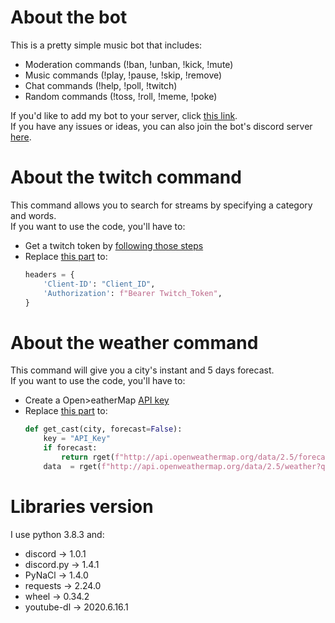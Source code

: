 # About the bot
This is a pretty simple music bot that includes:

- Moderation commands (!ban, !unban, !kick, !mute)
- Music commands (!play, !pause, !skip, !remove)
- Chat commands (!help, !poll, !twitch)
- Random commands (!toss, !roll, !meme, !poke)

If you'd like to add my bot to your server, click [this link](https://discord.com/api/oauth2/authorize?client_id=713781013830041640&permissions=334622423&scope=bot).<br>If you have any issues or ideas, you can also join the bot's discord server [here](https://discord.gg/kGTku7H).

# About the twitch command
This command allows you to search for streams by specifying a category and words.<br>
If you want to use the code, you'll have to:
- Get a twitch token by [following those steps](https://dev.twitch.tv/docs/authentication)
- Replace [this part](https://github.com/MrSpaar/discord-bot/blob/master/cogs/chat.py#L51-L54) to:
  ```python
  headers = {
      'Client-ID': "Client_ID",
      'Authorization': f"Bearer Twitch_Token",
  }
  ```
  
# About the weather command
This command will give you a city's instant and 5 days forecast.<br>
If you want to use the code, you'll have to:
- Create a Open>eatherMap [API key](https://home.openweathermap.org/api_keys)
- Replace [this part](https://github.com/MrSpaar/discord-bot/blob/master/cogs/weather.py#L18-L21) to:
  ```python
  def get_cast(city, forecast=False):
      key = "API_Key"
      if forecast:
          return rget(f"http://api.openweathermap.org/data/2.5/forecast?q={city}&units=metric&APPID={key}").json()
      data  = rget(f"http://api.openweathermap.org/data/2.5/weather?q={city}&units=metric&APPID={key}").json()
  ```
    
# Libraries version
I use python 3.8.3 and:
- discord → 1.0.1
- discord.py → 1.4.1
- PyNaCl → 1.4.0
- requests → 2.24.0
- wheel → 0.34.2
- youtube-dl → 2020.6.16.1
